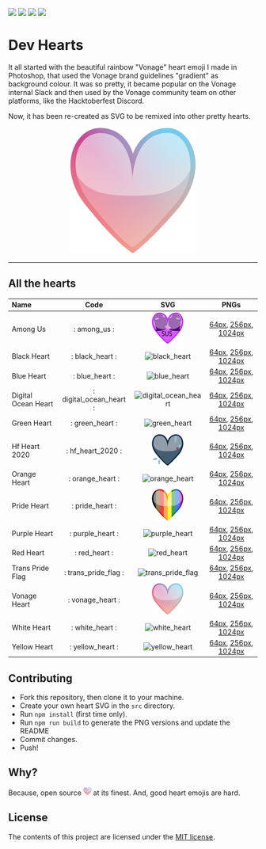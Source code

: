 ![](https://img.shields.io/badge/main-not%20master-green)
![](https://img.shields.io/badge/made%20with-%E2%9D%A4-d687b6)
![](https://img.shields.io/github/contributors/lukeocodes/vonage-heart)
![](https://img.shields.io/github/issues/lukeocodes/vonage-heart)

# Dev Hearts

It all started with the beautiful rainbow "Vonage" heart emoji I made in Photoshop, that used the Vonage brand guidelines "gradient" as background colour. It was so pretty, it became popular on the Vonage internal Slack and then used by the Vonage community team on other platforms, like the Hacktoberfest Discord.

Now, it has been re-created as SVG to be remixed into other pretty hearts.

<p align="center">
<img src="src/vonage_heart.svg" height="256">
</p>

<hr/>

## All the hearts

<!-- START TABLE -->
| Name                |          Code           |                                       SVG                                        |                                                                 PNGs                                                                  |
| :------------------ | :---------------------: | :------------------------------------------------------------------------------: | :-----------------------------------------------------------------------------------------------------------------------------------: |
| Among Us            |      : among_us :       |            <img src="./src/among_us.svg" alt="among_us" width="64" />            |                 [64px](./build/among_us@0.25x.png), [256px](./build/among_us.png), [1024px](./build/among_us@4x.png)                  |
| Black Heart         |     : black_heart :     |         <img src="./src/black_heart.svg" alt="black_heart" width="64" />         |             [64px](./build/black_heart@0.25x.png), [256px](./build/black_heart.png), [1024px](./build/black_heart@4x.png)             |
| Blue Heart          |     : blue_heart :      |          <img src="./src/blue_heart.svg" alt="blue_heart" width="64" />          |              [64px](./build/blue_heart@0.25x.png), [256px](./build/blue_heart.png), [1024px](./build/blue_heart@4x.png)               |
| Digital Ocean Heart | : digital_ocean_heart : | <img src="./src/digital_ocean_heart.svg" alt="digital_ocean_heart" width="64" /> | [64px](./build/digital_ocean_heart@0.25x.png), [256px](./build/digital_ocean_heart.png), [1024px](./build/digital_ocean_heart@4x.png) |
| Green Heart         |     : green_heart :     |         <img src="./src/green_heart.svg" alt="green_heart" width="64" />         |             [64px](./build/green_heart@0.25x.png), [256px](./build/green_heart.png), [1024px](./build/green_heart@4x.png)             |
| Hf Heart 2020       |    : hf_heart_2020 :    |       <img src="./src/hf_heart_2020.svg" alt="hf_heart_2020" width="64" />       |          [64px](./build/hf_heart_2020@0.25x.png), [256px](./build/hf_heart_2020.png), [1024px](./build/hf_heart_2020@4x.png)          |
| Orange Heart        |    : orange_heart :     |        <img src="./src/orange_heart.svg" alt="orange_heart" width="64" />        |           [64px](./build/orange_heart@0.25x.png), [256px](./build/orange_heart.png), [1024px](./build/orange_heart@4x.png)            |
| Pride Heart         |     : pride_heart :     |         <img src="./src/pride_heart.svg" alt="pride_heart" width="64" />         |             [64px](./build/pride_heart@0.25x.png), [256px](./build/pride_heart.png), [1024px](./build/pride_heart@4x.png)             |
| Purple Heart        |    : purple_heart :     |        <img src="./src/purple_heart.svg" alt="purple_heart" width="64" />        |           [64px](./build/purple_heart@0.25x.png), [256px](./build/purple_heart.png), [1024px](./build/purple_heart@4x.png)            |
| Red Heart           |      : red_heart :      |           <img src="./src/red_heart.svg" alt="red_heart" width="64" />           |                [64px](./build/red_heart@0.25x.png), [256px](./build/red_heart.png), [1024px](./build/red_heart@4x.png)                |
| Trans Pride Flag    |  : trans_pride_flag :   |    <img src="./src/trans_pride_flag.svg" alt="trans_pride_flag" width="64" />    |     [64px](./build/trans_pride_flag@0.25x.png), [256px](./build/trans_pride_flag.png), [1024px](./build/trans_pride_flag@4x.png)      |
| Vonage Heart        |    : vonage_heart :     |        <img src="./src/vonage_heart.svg" alt="vonage_heart" width="64" />        |           [64px](./build/vonage_heart@0.25x.png), [256px](./build/vonage_heart.png), [1024px](./build/vonage_heart@4x.png)            |
| White Heart         |     : white_heart :     |         <img src="./src/white_heart.svg" alt="white_heart" width="64" />         |             [64px](./build/white_heart@0.25x.png), [256px](./build/white_heart.png), [1024px](./build/white_heart@4x.png)             |
| Yellow Heart        |    : yellow_heart :     |        <img src="./src/yellow_heart.svg" alt="yellow_heart" width="64" />        |           [64px](./build/yellow_heart@0.25x.png), [256px](./build/yellow_heart.png), [1024px](./build/yellow_heart@4x.png)            |

<!-- END TABLE -->

## Contributing

- Fork this repository, then clone it to your machine.
- Create your own heart SVG in the `src` directory. 
- Run `npm install` (first time only).
- Run `npm run build` to generate the PNG versions and update the README
- Commit changes.
- Push!

## Why?

Because, open source <img src="src/vonage_heart.svg" height="16"> at its finest. And, good heart emojis are hard.

## License

The contents of this project are licensed under the [MIT license](LICENSE).
